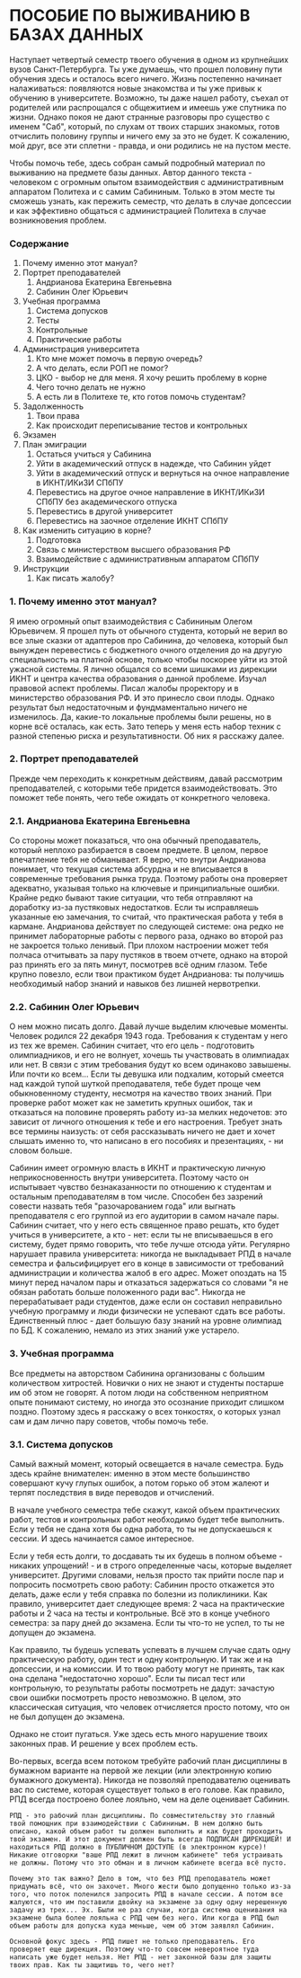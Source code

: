 # ПОСОБИЕ ПО ВЫЖИВАНИЮ В БАЗАХ ДАННЫХ

Наступает четвертый семестр твоего обучения в одном из крупнейших вузов Санкт-Петербурга. Ты уже думаешь, что прошел половину пути обучения здесь и осталось всего ничего. Жизнь постепенно начинает налаживаться: появляются новые знакомства и ты уже привык к обучению в университете. Возможно, ты даже нашел работу, съехал от родителей или распрощался с общежитием и имеешь уже спутника по жизни. Однако покоя не дают странные разговоры про существо с именем "Саб", который, по слухам от твоих старших знакомых, готов отчислить половину группы и ничего ему за это не будет. К сожалению, мой друг, все эти сплетни - правда, и они родились не на пустом месте.

Чтобы помочь тебе, здесь собран самый подробный материал по выживанию на предмете базы данных. Автор данного текста - человеком с огромным опытом взаимодействия с административным аппаратом Политеха и с самим Сабининым. Только в этом месте ты сможешь узнать, как пережить семестр, что делать в случае допсессии и как эффективно общаться с администрацией Политеха в случае возникновения проблем.

### Содержание
1. Почему именно этот мануал?
2. Портрет преподавателей
	1. Андрианова Екатерина Евгеньевна
	2. Сабинин Олег Юрьевич
3. Учебная программа
	1. Система допусков
	2. Тесты
	3. Контрольные
	4. Практические работы
4. Администрация университета
	1. Кто мне может помочь в первую очередь?
	2. А что делать, если РОП не помог?
	3. ЦКО - выбор не для меня. Я хочу решить проблему в корне
	4. Чего точно делать не нужно
	5. А есть ли в Политехе те, кто готов помочь студентам?
5. Задолженность
	1. Твои права
	2. Как происходит переписывание тестов и контрольных
6. Экзамен
7. План эмиграции
	1. Остаться учиться у Сабинина
	2. Уйти в академический отпуск в надежде, что Сабинин уйдет
	3. Уйти в академический отпуск и вернуться на очное направление в ИКНТ/ИКиЗИ СПбПУ
	4. Перевестись на другое очное направление в ИКНТ/ИКиЗИ СПбПУ без академического отпуска
	5. Перевестись в другой университет
	6. Перевестись на заочное отделение ИКНТ СПбПУ
8. Как изменить ситуацию в корне?
	1. Подготовка
	2. Связь с министерством высшего образования РФ
	3. Взаимодействие с административным аппаратом СПбПУ
9. Инструкции
	1. Как писать жалобу?

### 1. Почему именно этот мануал?
Я имею огромный опыт взаимодействия с Сабининым Олегом Юрьевичем. Я прошел путь от обычного студента, который не верил во все злые сказки от адаптеров про Сабинина, до человека, который был вынужден перевестись с бюджетного очного отделения до на другую специальность на платной основе, только чтобы поскорее уйти из этой ужасной системы. Я лично общался со всеми шишками из дирекции ИКНТ и центра качества образования о данной проблеме. Изучал правовой аспект проблемы. Писал жалобы проректору и в министерство образования РФ. И это принесло свои плоды. Однако результат был недостаточным и фундмаментально ничего не изменилось. Да, какие-то локальные проблемы были решены, но в корне всё осталась, как есть. Зато теперь у меня есть набор техник с разной степенью риска и результативности. Об них я расскажу далее.

### 2. Портрет преподавателей
Прежде чем переходить к конкретным действиям, давай рассмотрим преподавателей, с которыми тебе придется взаимодействовать. Это поможет тебе понять, чего тебе ожидать от конкретного человека.

### 2.1. Андрианова Екатерина Евгеньевна
Со стороны может показаться, что она обычный преподаватель, который неплохо разбирается в своем предмете. В целом, первое впечатление тебя не обманывает. Я верю, что внутри Андрианова понимает, что текущая система абсурдна и не вписывается в современные требования рынка труда. Поэтому работы она проверяет адекватно, указывая только на ключевые и принципиальные ошибки. Крайне редко бывают такие ситуации, что тебя отправляют на доработку из-за пустяковых недостатков. Если ты исправляешь указанные ею замечания, то считай, что практическая работа у тебя в кармане. Андрианова действует по следующей системе: она редко не принимет лабораторные работы с первого раза, однако во второй раз не закроется только ленивый. При плохом настроении может тебя полчаса отчитывать за пару пустяков в твоем отчете, однако на второй раз принять его за пять минут, посмотрев всё одним глазом. Тебе крупно повезло, если твои практиком будет Андрианова: ты получишь необходимый набор знаний и навыков без лишней нервотрепки.

### 2.2. Сабинин Олег Юрьевич
О нем можно писать долго. Давай лучше выделим ключевые моменты. Человек родился 22 декабря 1943 года. Требования к студентам у него из тех же времен. Сабинин считает, что его цель - подготовить олимпиадников, и его не волнует, хочешь ты участвовать в олимпиадах или нет. В связи с этим требования будут ко всем одинаково завышены. Или почти ко всем... Если ты девушка или подхалим, который смеется над каждой тупой шуткой преподавателя, тебе будет проще чем обыкновенному студенту, несмотря на качество твоих знаний. При проверке работ может как не заметить крупных ошибок, так и отказаться на половине проверять работу из-за мелких недочетов: это зависит от личного отношения к тебе и его настроения. Требует знать все термины наизусть: от себя рассказывать ничего не дает и хочет слышать именно то, что написано в его пособиях и презентациях, - ни словом больше.

Сабинин имеет огромную власть в ИКНТ и практическую личную неприкосновенность внутри университета. Поэтому часто он испытывает чувство безнаказанности по отношению к студентам и остальным преподавателям в том числе. Способен без зазрений совести назвать тебя "разочарованием года" или выгнать преподавателя с его группой из его аудитории в самом начале пары. Сабинин считает, что у него есть священное право решать, кто будет учиться в университете, а кто - нет: если ты не вписываешься в его систему, будет прямо говорить, что тебе лучше отсюда уйти. Регулярно нарушает правила университета: никогда не выкладывает РПД в начале семестра и фальсифицирует его в конце в зависимости от требований администрации и количества жалоб в его адрес. Может опоздать на 15 минут перед началом пары и отказаться задержаться со словами "я не обязан работать больше положенного ради вас". Никогда не перерабатывает ради студентов, даже если он составил неправильно учебную программу и люди физически не успевают сдать все работы. Единственный плюс - дает большую базу знаний на уровне олимпиад по БД. К сожалению, немало из этих знаний уже устарело.

### 3. Учебная программа
Все предметы на авторством Сабинина организованы с большим количеством хитростей. Новички о них не знают и студенты постарше им об этом не говорят. А потом люди на собственном неприятном опыте понимают систему, но иногда это осознание приходит слишком поздно. Поэтому здесь я расскажу о всех тонкостях, о которых узнал сам и дам лично пару советов, чтобы помочь тебе.

### 3.1. Система допусков
Самый важный момент, который освещается в начале семестра. Будь здесь крайне внимателен: именно в этом месте большинство совершают кучу глупых ошибок, а потом горько об этом жалеют и терпят последствия в виде переводов и отчислений. 

В начале учебного семестра тебе скажут, какой объем практических работ, тестов и контрольных работ необходимо будет тебе выполнить. Если у тебя не сдана хотя бы одна работа, то ты не допускаешься к сессии. И здесь начинается самое интересное. 

Если у тебя есть долги, то досдавать ты их будешь в полном объеме - никаких упрощений! - и в строго определенные часы, которые выделяет университет. Другими словами, нельзя просто так прийти после пар и попросить посмотреть свою работу: Сабинин просто откажется это делать, даже если у тебя справка по болезни из поликлиники. Как правило, университет дает следующее время: 2 часа на практические работы и 2 часа на тесты и контрольные. Всё это в конце учебного семестра: за пару дней до экзамена. Если ты что-то не успел, то ты не допущен до экзамена. 

Как правило, ты будешь успевать успевать в лучшем случае сдать одну практическую работу, один тест и одну контрольную. И так же и на допсессии, и на комиссии. И то твою работу могут не принять, так как она сделана "недостаточно хорошо". Если ты писал тест или контрольную, то результаты работы посмотреть не дадут: зачастую свои ошибки посмотреть просто невозможно. В целом, это классическая ситуация, что человек отчисляется просто потому, что он не был допущен до экзамена.

Однако не стоит пугаться. Уже здесь есть много нарушение твоих законных прав. И решение у всех проблем есть. 

Во-первых, всегда всем потоком требуйте рабочий план дисциплины в бумажном варианте на первой же лекции (или электронную копию бумажного документа). Никогда не позволяй преподавателю оценивать вас по системе, которая существует только в его голове. Как правило, РПД всегда построено более лояльно, чем на деле оценивает Сабинин.

```
РПД - это рабочий план дисциплины. По совместительству это главный твой помощник при взаимодействии с Сабининым. В нем должно быть описано, какой объем работ ты должен выполнить и как будет проходить твой экзамен. И этот документ должен быть всегда ПОДПИСАН ДИРЕКЦИЕЙ! И находиться РПД должно в ПУБЛИЧНОМ ДОСТУПЕ (в электронном курсе)! Никакие отговорки "ваше РПД лежит в личном кабинете" тебя устраивать не должны. Потому что это обман и в личном кабинете всегда всё пусто.  

Почему это так важно? Дело в том, что без РПД преподаватель может придумать всё, что он захочет. Много жести было допущенно только из-за того, что поток поленился запросить РПД в начале сессии. А потом все жалуются, что им поставили двойку на экзамене за одну одну нерешенную задачу из трех... Эх. Были не раз случаи, когда система оценивания на экзамене была более лояльна с РПД чем без него. Или когда в РПД был объем работы для допуска куда меньше, чем об этом заявлял Сабинин. 

Основной фокус здесь - РПД пишет не только преподаватель. Его проверяет еще дирекция. Поэтому что-то совсем невероятное туда написать уже будет нельзя. Нет РПД - нет законной базы для защиты твоих прав. Как ты защитишь то, чего нет? 
```
